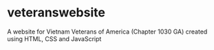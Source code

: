 # veteranswebsite
A website for Vietnam Veterans of America (Chapter 1030 GA) created using HTML, CSS and JavaScript
